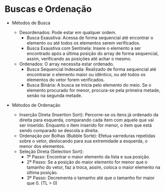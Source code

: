 # Buscas e Ordenação

- Métodos de Busca
  - Desordenados: Pode estar em qualquer ordem.
    - Busca Exaustiva: Acessa de forma sequencial até encontrar o elemento ou até todos os elementos serem verificados.
    - Busca Exaustiva com Sentinela: Insere o elemento a ser encontrado após a última posição do array de forma sequencial, assim, verificando as posições até achar o mesmo.
  - Ordenados: O array necessita estar ordenado.
    - Busca Sequencial Indexada: Realizado de forma sequencial até encontrarar o elemento maior ou idêntico, ou até todos os elementos do vetor forem verificados.
    - Busca Binária: A busca se inicia pelo elemento do meio. Se o elemento procurado for menor, procura-se pela primeira metade, senão na segunda metade.


- Métodos de Ordenação
  - Inserção Direta (Insertion Sort): Percorre-se os itens já ordenado da direita para esquerda, comparando cada item com aquele que vai ser inserido. Enquanto o item inserido for menor, o item que está sendo comparado se descola a direita.
  - Ordenação por Bolhas (Bubble Sorte): Efetua varreduras repetidas sobre o vetor, deslocando para sua extremidade a esquerda, o menor dos elementos.
  - Seleção Direta (Selection Sort): 
    - 1º Passo: Encontrar o maior elemento da lista e sua posição.
    - 2º Passo: Se a posição do maior elemento for menor que o tamanho do vetor, faz a troca, assim, coloca o maior elemento na última posição.
    - 3º Passo: Decrementa o tamanho até que o tamanho for maior que 0. (TL > 0)
